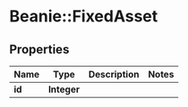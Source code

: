 # Beanie::FixedAsset

## Properties
Name | Type | Description | Notes
------------ | ------------- | ------------- | -------------
**id** | **Integer** |  | 



